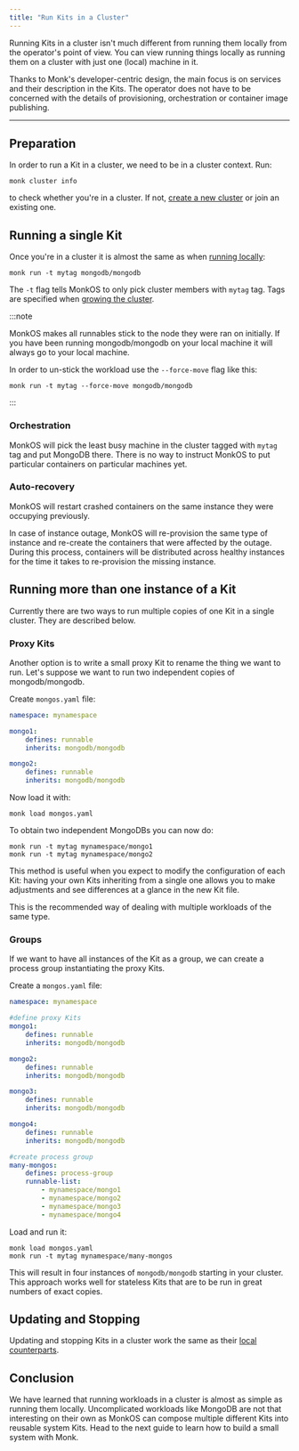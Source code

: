 ```yaml
---
title: "Run Kits in a Cluster"
---
```


Running Kits in a cluster isn't much different from running them locally from the operator's point of view. You can view running things locally as running them on a cluster with just one (local) machine in it.

Thanks to Monk's developer-centric design, the main focus is on services and their description in the Kits. The operator does not have to be concerned with the details of provisioning, orchestration or container image publishing.

---

## Preparation

In order to run a Kit in a cluster, we need to be in a cluster context. Run:

    monk cluster info

to check whether you're in a cluster. If not, [create a new cluster](./cluster-create-1.md) or join an existing one.

## Running a single Kit
Once you're in a cluster it is almost the same as when [running locally](running-templates.md):

    monk run -t mytag mongodb/mongodb

The `-t` flag tells MonkOS to only pick cluster members with `mytag` tag. Tags are specified when [growing the cluster](./cluster-create-1.md).

:::note

MonkOS makes all runnables stick to the node they were ran on initially. If you have been running mongodb/mongodb on your local machine it will always go to your local machine.

In order to un-stick the workload use the `--force-move` flag like this:

    monk run -t mytag --force-move mongodb/mongodb

:::

### Orchestration

MonkOS will pick the least busy machine in the cluster tagged with `mytag` tag and put MongoDB there. There is no way to instruct MonkOS to put particular containers on particular machines yet.

### Auto-recovery

MonkOS will restart crashed containers on the same instance they were occupying previously.

In case of instance outage, MonkOS will re-provision the same type of instance and re-create the containers that were affected by the outage. During this process, containers will be distributed across healthy instances for the time it takes to re-provision the missing instance.

## Running more than one instance of a Kit
Currently there are two ways to run multiple copies of one Kit in a single cluster. They are described below.

### Proxy Kits

Another option is to write a small proxy Kit to rename the thing we want to run. Let's suppose we want to run two independent copies of mongodb/mongodb.

Create `mongos.yaml` file:

```yaml linenums="1"
namespace: mynamespace

mongo1:
    defines: runnable
    inherits: mongodb/mongodb

mongo2:
    defines: runnable
    inherits: mongodb/mongodb
```

Now load it with:

    monk load mongos.yaml

To obtain two independent MongoDBs you can now do:

    monk run -t mytag mynamespace/mongo1
    monk run -t mytag mynamespace/mongo2

This method is useful when you expect to modify the configuration of each Kit: having your own Kits inheriting from a single one allows you to make adjustments and see differences at a glance in the new Kit file.

This is the recommended way of dealing with multiple workloads of the same type.

### Groups

If we want to have all instances of the Kit as a group, we can create a process group instantiating the proxy Kits.

Create a `mongos.yaml` file:

```yaml title="mongos.yaml" linenums
namespace: mynamespace

#define proxy Kits
mongo1:
    defines: runnable
    inherits: mongodb/mongodb

mongo2:
    defines: runnable
    inherits: mongodb/mongodb

mongo3:
    defines: runnable
    inherits: mongodb/mongodb

mongo4:
    defines: runnable
    inherits: mongodb/mongodb

#create process group
many-mongos:
    defines: process-group
    runnable-list:
        - mynamespace/mongo1
        - mynamespace/mongo2
        - mynamespace/mongo3
        - mynamespace/mongo4
```

Load and run it:

    monk load mongos.yaml
    monk run -t mytag mynamespace/many-mongos

This will result in four instances of `mongodb/mongodb` starting in your cluster. This approach works well for stateless Kits that are to be run in great numbers of exact copies.

## Updating and Stopping

Updating and stopping Kits in a cluster work the same as their [local counterparts](running-templates.md).

## Conclusion

We have learned that running workloads in a cluster is almost as simple as running them locally. Uncomplicated workloads like MongoDB are not that interesting on their own as MonkOS can compose multiple different Kits into reusable system Kits. Head to the next guide to learn how to build a small system with Monk.
